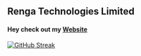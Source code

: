 <!---
rengatechnologiesltd/rengatechnologiesltd is a ✨ special ✨ repository because its `README.md` (this file) appears on your GitHub profile.
You can click the Preview link to take a look at your changes.
--->


## Renga Technologies Limited





<h4>Hey check out my <a href="https://renga.tech">Website</a></h4>




[![GitHub Streak](http://github-readme-streak-stats.herokuapp.com?user=rengatechnologiesltd&theme=dark&background=000000&count-private=true&count-public=true)](https://git.io/streak-stats)
